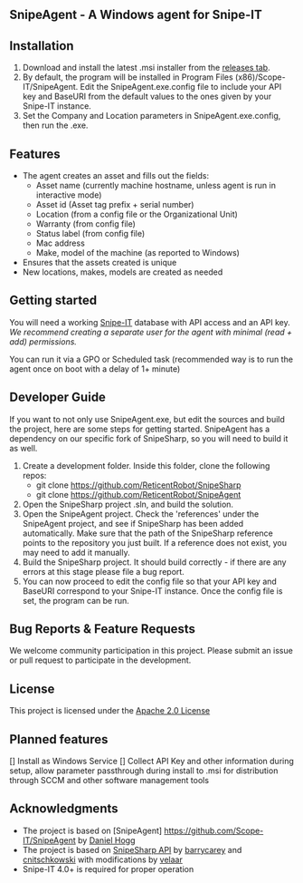## SnipeAgent - A Windows agent for Snipe-IT

## Installation
1. Download and install the latest .msi installer from the [releases tab](https://github.com/ReticentRobot/SnipeAgent/releases).
2. By default, the program will be installed in Program Files (x86)/Scope-IT/SnipeAgent. Edit the SnipeAgent.exe.config file to include your API key and BaseURI from the default values to the ones given by your Snipe-IT instance.
3. Set the Company and Location parameters in SnipeAgent.exe.config, then run the .exe.

## Features
* The agent creates an asset and fills out the fields:
  - Asset name (currently machine hostname, unless agent is run in interactive mode)
  - Asset id (Asset tag prefix + serial number)
  - Location (from a config file or the Organizational Unit)
  - Warranty (from config file)
  - Status label (from config file)
  - Mac address
  - Make, model of the machine (as reported to Windows)
* Ensures that the assets created is unique
* New locations, makes, models are created as needed


## Getting started
You will need a working [Snipe-IT](https://snipeitapp.com/) database with API access and an API key. 
*We recommend creating a separate user for the agent with minimal (read + add) permissions.*

You can run it via a GPO or Scheduled task (recommended way is to run the agent once on boot with a delay of 1+ minute)

## Developer Guide

If you want to not only use SnipeAgent.exe, but edit the sources and build the project, here are some steps for getting started. SnipeAgent has a dependency on our specific fork of SnipeSharp, so you will need to build it as well.

1. Create a development folder. Inside this folder, clone the following repos:
    * git clone https://github.com/ReticentRobot/SnipeSharp
    * git clone https://github.com/ReticentRobot/SnipeAgent
2. Open the SnipeSharp project .sln, and build the solution.
3. Open the SnipeAgent project. Check the 'references' under the SnipeAgent project, and see if SnipeSharp has been added automatically. Make sure that the path of the SnipeSharp reference points to the repository you just built. If a reference does not exist, you may need to add it manually.
4. Build the SnipeSharp project. It should build correctly - if there are any errors at this stage please file a bug report.
5. You can now proceed to edit the config file so that your API key and BaseURI correspond to your Snipe-IT instance. Once the config file is set, the program can be run.

## Bug Reports & Feature Requests
We welcome community participation in this project. Please submit an issue or pull request to participate in the development. 

## License
This project is licensed under the [Apache 2.0 License](http://www.apache.org/licenses/LICENSE-2.0)

## Planned features
[] Install as Windows Service
[] Collect API Key and other information during setup, allow parameter passthrough during install to .msi for distribution through SCCM and other software management tools

## Acknowledgments
 * The project is based on [SnipeAgent] https://github.com/Scope-IT/SnipeAgent by [Daniel Hogg](https://github.com/danielhogg)
 * The project is based on [SnipeSharp API](https://github.com/cnitschkowski/SnipeSharp) by [barrycarey](https://github.com/barrycarey) and [cnitschkowski](https://github.com/cnitschkowski) with modifications by [velaar](https://github.com/velaar)
 * Snipe-IT 4.0+ is required for proper operation

